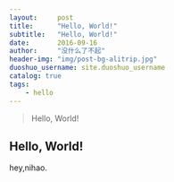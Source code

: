 ```yaml
---
layout:     post
title:      "Hello, World!"
subtitle:   "Hello, World!"
date:       2016-09-16
author:     "没什么了不起"
header-img: "img/post-bg-alitrip.jpg"
duoshuo_username: site.duoshuo_username
catalog: true
tags:
    - hello
---
```


> Hello, World!

## Hello, World!

hey,nihao.
